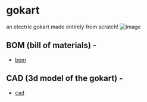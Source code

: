 # gokart

an electric gokart made entirely from scratch!
![image](https://github.com/user-attachments/assets/969e8203-2cce-455d-90fc-1402f52e722b)


## BOM (bill of materials) -
- [bom](https://docs.google.com/spreadsheets/d/1LPSlbtKpX_TeVwNVUrJRe5h6A8NwFC940OG_mSA_TPQ/edit?usp=sharing)

## CAD (3d model of the gokart) - 
- [cad](https://a360.co/43lIhdm)
